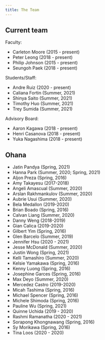 ```yaml
---
title: The Team
---
```


## Current team

Faculty:

  * Carleton Moore (2015 - present)
  * Peter Leong (2018 - present)
  * Philip Johnson (2015 - present)
  * Seungoh Paek (2018 - present)

Students/Staff:

  * Andre Ruiz (2020 - present)
  * Caliana Fortin (Summer, 2021)
  * Shinya Saito (Summer, 2021)
  * Timothy Huo (Summer, 2021)
  * Trey Sumida (Summer, 2021)

Advisory Board:

  * Aaron Kagawa (2018 - present)
  * Henri Casanova (2018 - present)
  * Yuka Nagashima (2018 - present)

## Ohana

  * Jatin Pandya (Spring, 2021)
  * Hanna Park (Summer, 2020; Spring, 2021)
  * Aljon Preza (Spring, 2016)
  * Amy Takayesu (2017-2018)
  * Angeli Amascual (Summer, 2020)
  * Arslan Rakhmankulov (Summer, 2020)
  * Aubrie Usui (Summer, 2020)
  * Bela Medallon (2019-2020)
  * Brian Boado (Spring, 2016)
  * Calvan Liang (Summer, 2020)
  * Danny Weng (2018-2019)
  * Gian Calica (2019-2020)
  * Gilbert Yim (Spring, 2016)
  * Glen Barcelo (Summer, 2019)
  * Jennifer Hsu  (2020 - 2021)
  * Jesse McDonald (Summer, 2020)
  * Justin Wong (Spring, 2021)
  * Kelli Tamashiro (Summer, 2020)
  * Kelsie Yamakawa (Spring, 2016)
  * Kenny Luong (Spring, 2016)
  * Josephine Garces (Spring, 2016)
  * Max Deyo (Summer, 2020)
  * Mercedez Castro (2019-2020)
  * Micah Tashima (Spring, 2016)
  * Michael Spencer (Spring, 2016)
  * Michele Shimoda (Spring, 2016)
  * Pauline Wu (Spring, 2021)
  * Quinne Uchida (2019 - 2020)
  * Rashmi Ramanatha (2020 - 2021)
  * Sorapong Khongnawang (Spring, 2016)
  * Sy Morikawa (Spring, 2016)
  * Tina Loos (2020 - 2020)


